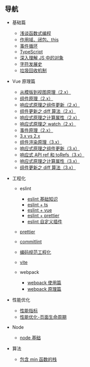 ## 导航

- 基础篇

  - [浅谈函数式编程](https://returnmaize.github.io/blog/basics/functional-program.html)
  - [作用域、闭包、this](https://returnmaize.github.io/blog/basics/scope.html)
  - [事件循环](https://returnmaize.github.io/blog/basics/event-loop.html)
  - [TypeScript](https://returnmaize.github.io/basics/typescript.html)
  - [深入理解 JS 中的对象](https://returnmaize.github.io/blog/basics/deeply-understand-the-obj.html)
  - [字符发展史](https://returnmaize.github.io/blog/basics/char-history.html)
  - [垃圾回收机制](https://returnmaize.github.io/blog/basics/gc.html)

- Vue 原理篇

  - [从模版到视图原理（2.x）](https://returnmaize.github.io/blog/vue/template-to-dom-2.x.html)
  - [组件原理（2.x）](https://returnmaize.github.io/blog/vue/component-2.x.html)
  - [响应式原理之组件更新（2.x）](https://returnmaize.github.io/blog/vue/reactive-component-update.html)
  - [组件更新之 diff 算法（2.x）](https://returnmaize.github.io/blog/vue/reactive-diff.html)
  - [响应式原理之计算属性（2.x）](https://returnmaize.github.io/blog/vue/reactive-computed.html)
  - [响应式原理之 watch（2.x）](https://returnmaize.github.io/blog/vue/reactive-watch.html)
  - [事件原理（2.x）](https://returnmaize.github.io/blog/vue/event-2.x.html)
  - [3.x vs 2.x](https://returnmaize.github.io/blog/vue/2.x-to-3.x-optimize.html)
  - [组件渲染原理（3.x）](https://returnmaize.github.io/blog/vue/template-to-dom-3.x.html)
  - [响应式原理之组件更新（3.x）](https://returnmaize.github.io/blog/vue/reactive-component-update-3.x.html)
  - [响应式 API ref 和 toRefs（3.x）](https://returnmaize.github.io/blog/vue/reactive-api.html)
  - [响应式原理之计算属性（3.x）](https://returnmaize.github.io/blog/vue/reactive-computed-3.x.html)
  - [组件更新之 diff 算法（3.x）](https://returnmaize.github.io/blog/vue/component-update-diff-3.x.html)

- 工程化

  - eslint

    - [eslint 基础知识](https://returnmaize.github.io/blog/engineering/eslint.html)
    - [eslint + ts](https://returnmaize.github.io/blog/engineering/eslint-ts.html)
    - [eslint + vue](https://returnmaize.github.io/blog/engineering/eslint-vue.html)
    - [eslint + prettier](https://returnmaize.github.io/blog/engineering/eslint-prettier.html)
    - [eslint 自定义插件](https://returnmaize.github.io/blog/engineering/eslint-custom-plugin.html)

  - [prettier](https://returnmaize.github.io/blog/engineering/prettier.html)
  - [commitlint](https://returnmaize.github.io/blog/engineering/commitlint.html)
  - [编码规范工程化](https://returnmaize.github.io/blog/engineering/code-standard.html)
  - [vite](https://returnmaize.github.io/blog/engineering/vite.html)
  - webpack
    - [webpack 使用篇](https://returnmaize.github.io/blog/engineering/webpack-use.html)
    - [webpack 原理篇](https://returnmaize.github.io/blog/engineering/webpack-sourcecode.html)

- 性能优化
  - [性能指标](https://returnmaize.github.io/blog/perf/performance-index.html)
  - [性能优化-页面生命周期](https://returnmaize.github.io/blog/perf/page-lifecycle.html)
- Node

  - [node 基础](https://returnmaize.github.io/blog/node/node-basics.html)

- 算法
  - [包含 min 函数的栈](https://returnmaize.github.io/blog/algorithm/stack.md)

